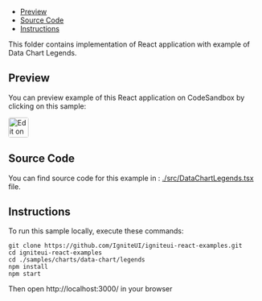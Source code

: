 <!-- NOTE: do not change this file because it will be auto re-generated from template file: -->
<!-- https://github.com/IgniteUI/igniteui-react-examples/tree/master/templates/sample/ReadMe.md -->

<!-- ## Table of Contents -->
- [Preview](#Preview)
- [Source Code](#Source-Code)
- [Instructions](#Instructions)

This folder contains implementation of React application with example of Data Chart Legends.
<!-- in the Data Chart component -->
<!-- [Data Chart](https://infragistics.com/Reactsite/components/data-chart.html) -->

## Preview

You can preview example of this React application on CodeSandbox by clicking on this sample:

<html lang="en" xmlns="http://www.w3.org/1999/xhtml">
    <body>
        <a target="_blank" href="https://codesandbox.io/s/github/IgniteUI/igniteui-react-examples/tree/master/samples/charts/data-chart/legends?fontsize=14&hidenavigation=1&theme=dark&view=preview&file=/src/DataChartLegends.tsx" rel="noopener noreferrer">
            <img height="40px" style="border-radius: 0.25rem" alt="Edit on CodeSandbox" src="https://static.infragistics.com/xplatform/images/sandbox/code.png"/>
        </a>
        <!-- <a target="_blank"
href="https://codesandbox.io/s/github/IgniteUI/igniteui-react-examples/tree/master/samples/maps/geo-map/binding-csv-points?fontsize=14&hidenavigation=1&theme=dark&view=preview">
            <img alt="Edit Sample" src="https://codesandbox.io/static/img/play-codesandbox.svg"/>
        </a> -->
        <!-- <a target="_blank" style="margin-left: 0.5rem"
href="https://codesandbox.io/embed/github/IgniteUI/igniteui-react-examples/tree/master/samples/charts/data-chart/legends?fontsize=14&hidenavigation=1&theme=dark&view=preview&file=/src/DataChartLegends.tsx">
            <img height="40px" style="border-radius: 5px" alt="View on CodeSandbox" src="https://static.infragistics.com/xplatform/images/sandbox/view.png"/>
        </a> -->
        <!-- <a target="_blank"
href="https://codesandbox.io/embed/github/IgniteUI/igniteui-react-examples/tree/master/samples/maps/geo-map/binding-csv-points?fontsize=14&hidenavigation=1&theme=dark&view=preview">
            <img alt="View on CodeSandbox" src="https://static.infragistics.com/xplatform/images/sandbox/view.png"/>
        </a>
https://codesandbox.io/embed/react-treemap-overview-rtb45
https://codesandbox.io/static/img/play-codesandbox.svg
https://codesandbox.io/embed/react-treemap-overview-rtb45?view=browser -->
    </body>
</html>

<!-- ## Sample Preview -->

<!-- <iframe
  src="https://codesandbox.io/embed/github/IgniteUI/igniteui-react-examples/tree/master/samples/charts/data-chart/legends?fontsize=14&hidenavigation=1&theme=dark&view=preview&file=/src/DataChartLegends.tsx"
  style="width:100%; height:400px; border:0; border-radius: 4px; overflow:hidden;"
  allow="accelerometer; ambient-light-sensor; camera; encrypted-media; geolocation; gyroscope; hid; microphone; midi; payment; usb; vr"
  sandbox="allow-forms allow-modals allow-popups allow-presentation allow-same-origin allow-scripts"
></iframe> -->

## Source Code

You can find source code for this example in :
[./src/DataChartLegends.tsx](./src/DataChartLegends.tsx) file.

<!-- The following section provides source code from:
`./src/DataChartLegends.tsx` file: -->

<!-- ```tsx
// data chart's elements for category series:
import { IgrNumericYAxis } from 'igniteui-react-charts';
import { IgrCategoryXAxis } from 'igniteui-react-charts';
import { IgrColumnSeries } from 'igniteui-react-charts';
// data chart's modules:
import { IgrDataChart } from 'igniteui-react-charts';
import { IgrDataChartCoreModule } from 'igniteui-react-charts';
import { IgrDataChartCategoryModule } from 'igniteui-react-charts';
import { IgrNumberAbbreviatorModule } from 'igniteui-react-charts';
import { IgrDataChartInteractivityModule } from 'igniteui-react-charts';
// legend's modules:
import { IgrLegend } from 'igniteui-react-charts';
import { IgrLegendModule } from 'igniteui-react-charts';
import * as React from 'react';
import { DataChartSharedData } from './DataChartSharedData';

IgrDataChartCoreModule.register();
IgrDataChartCategoryModule.register();
IgrNumberAbbreviatorModule.register();
IgrDataChartInteractivityModule.register();
IgrLegendModule.register();

export default class DataChartLegends extends React.Component<any, any> {
    public data: any[];
    public chart: IgrDataChart;
    public legend: IgrLegend;

    constructor(props: any) {
        super(props);

        this.onChartRef = this.onChartRef.bind(this);
        this.onLegendRef = this.onLegendRef.bind(this);

        this.data = DataChartSharedData.getEnergyProduction();
    }

    public render() {
        return (
            <div className="igContainer">
                <div className="igOptions">
                    <span className="igLegend-title">Energy Source: </span>
                    <div className="igLegend">
                        <IgrLegend ref={this.onLegendRef} orientation="Horizontal" />
                    </div>
                </div>
                <div className="igComponent" style={{height: "calc(100% - 35px)"}} >
                    <IgrDataChart
                        dataSource={this.data}
                        ref={this.onChartRef}
                        width="100%" height="100%"
                        isHorizontalZoomEnabled={true}
                        isVerticalZoomEnabled={true} >

                        <IgrCategoryXAxis name="xAxis" label="Country" />
                        <IgrNumericYAxis name="yAxis" minimumValue={0}
                        abbreviateLargeNumbers={true}  />

                        <IgrColumnSeries name="series1" title="Coal" xAxisName="xAxis"
                            yAxisName="yAxis" valueMemberPath="Coal" />
                        <IgrColumnSeries name="series2" title="Hydro" xAxisName="xAxis"
                            yAxisName="yAxis" valueMemberPath="Hydro" />
                        <IgrColumnSeries name="series3" title="Nuclear" xAxisName="xAxis"
                            yAxisName="yAxis" valueMemberPath="Nuclear" />
                        <IgrColumnSeries name="series4" title="Gas" xAxisName="xAxis"
                            yAxisName="yAxis" valueMemberPath="Gas" />
                        <IgrColumnSeries name="series5" title="Oil" xAxisName="xAxis"
                            yAxisName="yAxis" valueMemberPath="Oil" />
                    </IgrDataChart>

                </div>
            </div>
        );
    }

    public onChartRef(chart: IgrDataChart) {
        this.chart = chart;
        if (this.legend) {
            this.chart.legend = this.legend;
        }
    }

    public onLegendRef(legend: IgrLegend) {
        this.legend = legend;
        if (this.chart) {
            this.chart.legend = this.legend;
        }
    }
}

``` -->

## Instructions
To run this sample locally, execute these commands:

```
git clone https://github.com/IgniteUI/igniteui-react-examples.git
cd igniteui-react-examples
cd ./samples/charts/data-chart/legends
npm install
npm start

```

Then open http://localhost:3000/ in your browser

